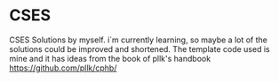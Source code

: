 # CSES
CSES Solutions by myself. i´m currently learning, so maybe a lot of the solutions could be improved and shortened. The template code used is mine and it has ideas from the book of pllk's handbook https://github.com/pllk/cphb/
